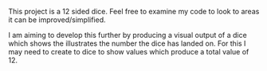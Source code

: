 This project is a 12 sided dice.
Feel free to examine my code to look to areas it can be improved/simplified.

I am aiming to develop this further by producing a visual output of a dice which shows the illustrates the number the dice has landed on. For this I may need to create to dice to show values which produce a total value of 12.
